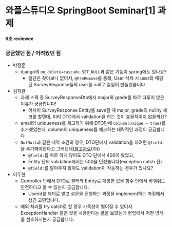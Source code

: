 # 와플스튜디오 SpringBoot Seminar[1] 과제

**6조 reviewee**

### 궁금했던 점 / 어려웠던 점
- 박정훈
  - django의 ```on_delete=cascade.SET_NULL```과 같은 기능이 spring에도 있나요?
    - 일단은 찾아보니 없어서, ```@PreRemove```를 통해, User 삭제 시 user와 매핑된 SurveyResponse들의 user를 null로 일일이 만들었습니다
- 김지완
  - 과제 스펙 중 SurveyResponseDto에서 major와 grade를 따로 다루지 않은 이유가 궁금합니다!
    - 어차피 SurveyResponse Entity를 save할 때 major, grade의 nullity 체크를 할텐데, 미리 DTO에서 validation을 하는 것이 효율적이지 않을까요?
  - email의 uniqueness를 체크하기 위해 DTO단에 ```Column(unique = true)```를 추가했었는데, column의 uniqueness를 체크하는 대략적인 과정이 궁금합니다
  - ```NotNull```과 같은 제약 조건의 경우, DTO단에서 validation을 하려면 ```@field:```을 추가해야한다고 그러던데([참고자료](https://velog.io/@lsb156/SpringBoot-Kotlin%EC%97%90%EC%84%9C-Valid%EA%B0%80-%EB%8F%99%EC%9E%91%ED%95%98%EC%A7%80-%EC%95%8A%EB%8A%94-%EC%9B%90%EC%9D%B8JSR-303-JSR-380)00))
    - ```@field:```를 따로 하지 않아도 DTO 단에서 400이 왔었고,
    - Entity 단의 validation에서는 500을 던졌습니다(exception catch 전)
    - ```@field:```를 달아주지 않아도 validation이 작동하는 경우가 있나요?
- 이두현
  - Controller 단에서 DTO로 불러와 Entity로 매핑한 값을 함수 안에서 바꿔줘도 안전하다고 볼 수 있는지 궁금합니다.
    - Userid를 헤더로 받고 설문을 진행하는 과정을 implement하는 과정에서 생긴 고민입니다.
  - 예외 처리를 try catch로 할 경우 가독성이 떨어질 수 있어서 ExceptionHandler 같은 것을 사용한다는 [글을](https://jeong-pro.tistory.com/195) 보았는데 현업에서 어떤 방식을 선호하시는지 궁금합니다.